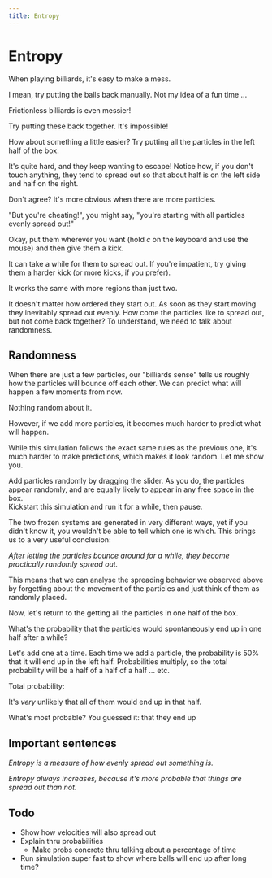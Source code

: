 ```yaml
---
title: Entropy
---
```


# Entropy

When playing billiards, it's easy to make a mess.

<script>
    createSimulation({
        particleGenerator: billiardsParticleGenerator,
        parameters: {
            particleCount: 11,
            friction: 0.1,
            bondEnergy: 0,
        },
    });

</script>

I mean, try putting the balls back manually. Not my idea of a fun time ...

Frictionless billiards is even messier!

<script>
    createSimulation({ 
        particleGenerator: billiardsParticleGenerator,
        parameters: {
            particleCount: 11,
            friction: 0,
            bondEnergy: 0,
        },
    });
</script>

Try putting these back together. It's impossible!

How about something a little easier? Try putting all the particles in the left half of the box.

<script>
    var halfRegionSim = createSimulation({ 
        particleGenerator: uniformParticleGenerator,
        visualizations: ["countsHistogram"],
        parameters: {
            maxInitialSpeed: 0.01,
            particleCount: 20,
            bondEnergy: 0,
        },
    });

    setColdHotRegions(halfRegionSim);

</script>

It's quite hard, and they keep wanting to escape! Notice how, if you don't touch anything, they tend to spread out so that about half is on the left side and half on the right.

Don't agree? It's more obvious when there are more particles.

<script>
    var halfRegionMoreSim = createSimulation({ 
        particleGenerator: uniformParticleGenerator,
        visualizations: ["countsHistogram"],
        parameters: {
            maxInitialSpeed: 0.01,
            particleCount: 200,
            radiusScaling: 0.02,
            bondEnergy: 0,
        },
    });

    setColdHotRegions(halfRegionMoreSim);

</script>

"But you're cheating!", you might say, "you're starting with all particles evenly spread out!"

Okay, put them wherever you want (hold _c_ on the keyboard and use the mouse) and then give them a kick.

<script>
    var initialConfigSim = createSimulation({
        controls: ["resetButton"],
        particleGenerator: uniformParticleGenerator,
        visualizations: ["countsHistogram"],
        parameters: {
            maxInitialSpeed: 0,
            particleCount: 0,
            radiusScaling: 0.02,
            bondEnergy: 0,
        },
    });

    setColdHotRegions(initialConfigSim);

</script>

It can take a while for them to spread out. If you're impatient, try giving them a harder kick (or more kicks, if you prefer).

It works the same with more regions than just two.

<script>
    var fourRegionSim = createSimulation({
        controls: ["resetButton"],
        particleGenerator: uniformParticleGenerator,
        visualizations: ["countsHistogram"],
        parameters: {
            maxInitialSpeed: 0,
            particleCount: 0,
            radiusScaling: 0.02,
            bondEnergy: 0,
        },
    });

    fourRegionSim.measurementRegions = [];
    var regionCount = 4;
    var regionWidth = fourRegionSim.boxBounds.width / regionCount;
    var regionColors = [colors.blue, colors.green, colors.yellow, colors.red];
    for (var i = 0; i < regionCount; i++) {
        var region = createMeasurementRegion();
        var left = fourRegionSim.boxBounds.left + i * regionWidth;
        var right = left + regionWidth;
        setLeftTopRightBottom(region.bounds,
            left, fourRegionSim.boxBounds.top, right, fourRegionSim.boxBounds.bottom);
        region.color = regionColors[i];
        region.overlayColor = withAlpha(regionColors[i], 0.2);
        fourRegionSim.measurementRegions.push(region);
    }
</script>

It doesn't matter how ordered they start out. As soon as they start moving they inevitably spread out evenly.
How come the particles like to spread out, but not come back together? To understand, we need to talk about randomness.

## Randomness

When there are just a few particles, our "billiards sense" tells us roughly how the particles will bounce off each other. We can predict what will happen a few moments from now.

<script>
    var simpleSim = createSimulation({
        controls: ["resetButton"],
        particleGenerator: uniformParticleGenerator,
        parameters: {
            maxInitialSpeed: 0.05,
            particleCount: 3,
            radiusScaling: 0.1,
            bondEnergy: 0,
        },
    });
</script>

Nothing random about it.

However, if we add more particles, it becomes much harder to predict what will happen.

<script>
    var moreParticlesSim = createSimulation({
        controls: ["resetButton"],
        particleGenerator: uniformParticleGenerator,
        parameters: {
            maxInitialSpeed: 0.04,
            particleCount: 20,
            radiusScaling: 0.1,
            bondEnergy: 0,
        },
    });
</script>

While this simulation follows the exact same rules as the previous one, it's much harder to make predictions, which makes it look random. Let me show you. 

<div class="two_column">
Add particles randomly by dragging the slider. As you do, the particles appear randomly, and are equally likely to appear in any free space in the box.
</div>

<div class="two_column">
Kickstart this simulation and run it for a while, then pause.
</div>


<div class="two_column">
<script>
    var randomSim = createSimulation({
        controls: ["resetButton", "particleCount"],
        particleGenerator: uniformParticleGenerator,
        parameters: {
            maxInitialSpeed: 0.0,
            particleCount: 0,
            radiusScaling: 0.03,
            bondEnergy: 0,
        },
    });
</script>
</div>

<div class="two_column">
<script>
    function gridGenerator(simulation, particleIndex)
    {
        var particle = new Particle();
        particle.position = rectangularLatticePosition(simulation, particleIndex);
        particle.velocity = uniformVelocity(simulation, particleIndex);
        return particle;
    }

    var frozenSim = createSimulation({
        controls: ["playPauseButton", "resetButton"],
        particleGenerator: gridGenerator,
        parameters: {
            maxInitialSpeed: 0,
            particleCount: 225,
            radiusScaling: 0.03,
            bondEnergy: 0,
        },
    });
</script>
</div>

The two frozen systems are generated in very different ways, yet if you didn't know it, you wouldn't be able to tell which one is which. This brings us to a very useful conclusion:

_After letting the particles bounce around for a while, they become practically randomly spread out._

This means that we can analyse the spreading behavior we observed above by forgetting about the movement of the particles and just think of them as randomly placed.

Now, let's return to the getting all the particles in one half of the box.

<script>
    function halfGenerator(simulation, particleIndex)
    {
        var particle = new Particle();
        do {
            particle.position = randomPointInRect(simulation.leftRect);    
        } 
        while (isColliding(simulation, particle))

        particle.velocity = uniformVelocity(simulation, particleIndex);
        return particle;
    }

    var halfBox = createSimulation({ 
        particleGenerator: halfGenerator,
        controls: ["playPauseButton", "resetButton"],
        visualizations: ["countsHistogram"],
        parameters: {
            maxInitialSpeed: 0.01,
            particleCount: 20,
            bondEnergy: 0,
        },
    });

    setColdHotRegions(halfBox);

    halfBox.pausedByUser = true;
</script>

What's the probability that the particles would spontaneously end up in one half after a while?

Let's add one at a time. Each time we add a particle, the probability is 50% that it will end up in the left half. Probabilities multiply, so the total probability will be a half of a half of a half ... etc.

<script>
    var probabilitySim = createSimulation({
        controls: ["resetButton", "addRandomParticleButton"],
        visualizations: ["probability"],
        particleGenerator: halfGenerator,
        parameters: {
            maxInitialSpeed: 0.0,
            particleCount: 0,
            bondEnergy: 0,
        },
        customUpdate: function(simulation) {
            var output = document.getElementById("probability");
            var p = arrayLast(simulation.probability);
            output.value = (p * 100).toPrecision(3) + "%";
        },
    });

    setColdHotRegions(probabilitySim);
</script>

Total probability: <output id="probability"></output>

It's _very_ unlikely that all of them would end up in that half.

What's most probable? You guessed it: that they end up 

<script>
	//var binomialGraph = createGraph();
	
</script>


## Important sentences

_Entropy is a measure of how evenly spread out something is._

_Entropy always increases, because it's more probable that things are spread out than not._

## Todo

* Show how velocities will also spread out
* Explain thru probabilities
    * Make probs concrete thru talking about a percentage of time
* Run simulation super fast to show where balls will end up after long time?